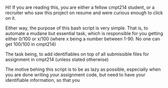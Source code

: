 Hi! If you are reading this, you are either a fellow cmpt214 student, or a recruiter who saw this project on resume and were curious enough to click on it.

Either way, the purpose of this bash script is very simple. That is, to automate a mudane but essential task, which is responsible for you getting either 0/100 or x/100 (where x being a number between 1-90. No one can get 100/100 in cmpt214)

The task being, to add identifiables on top of all submissible files for assignment in cmpt214 (unless stated otherwise)

The motive behing this script is to be as lazy as possible, especially when you are done writing your assignment code, but need to have your identifiable information, so that you 

